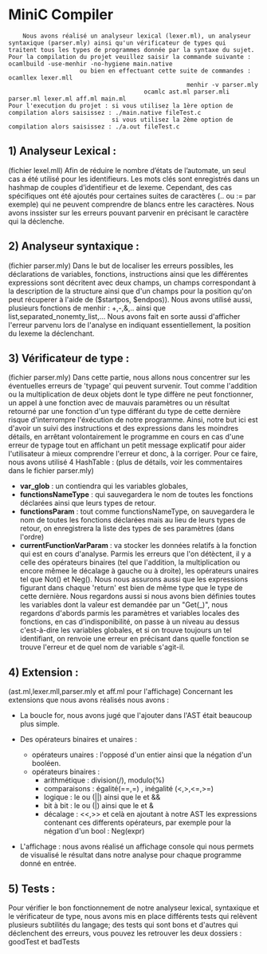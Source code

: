 # MiniC Compiler

        Nous avons réalisé un analyseur lexical (lexer.ml), un analyseur syntaxique (parser.mly) ainsi qu'un vérificateur de types qui 
	traitent tous les types de programmes donnée par la syntaxe du sujet.
	Pour la compilation du projet veuillez saisir la commande suivante :  ocamlbuild -use-menhir -no-hygiene main.native 
	                    ou bien en effectuant cette suite de commandes :  ocamllex lexer.mll
						      	                      menhir -v parser.mly 
									      ocamlc ast.ml parser.mli parser.ml lexer.ml aff.ml main.ml
	Pour l'execution du projet : si vous utilisez la 1ère option de compilation alors saisissez : ./main.native fileTest.c
	                             si vous utilisez la 2ème option de compilation alors saisissez : ./a.out fileTest.c

 ## 1) Analyseur Lexical : 
 (fichier lexel.mll)
Afin de réduire le nombre d’états de l’automate, un seul cas a été utilisé pour les identifieurs. Les mots clés sont enregistrés dans un hashmap de couples d’identifieur et de lexeme. Cependant, des cas spécifiques ont été ajoutés pour certaines suites de caractères (.. ou := par exemple) qui ne peuvent comprendre de blancs entre les caractères. Nous avons inssister sur les erreurs pouvant parvenir en précisant le caractère qui la déclenche.

## 2) Analyseur syntaxique : 
 (fichier parser.mly)
Dans le but de localiser les erreurs possibles, les déclarations de variables, fonctions, instructions ainsi que les différentes expressions sont décritent avec deux champs, un champs correspondant à la description de la structure ainsi que d'un champs pour la position qu'on peut récuperer à l'aide de ($startpos, $endpos)). 
Nous avons utilisé aussi, plusieurs fonctions de menhir : +,-,&,.. ainsi que list,separated_nonemty_list,... Nous avons fait en sorte aussi d'afficher l'erreur parvenu lors de l'analyse en indiquant essentiellement, la position du lexeme la déclenchant.

## 3) Vérificateur de type : 
 (fichier parser.mly)
Dans cette partie, nous allons nous concentrer sur les éventuelles erreurs de 'typage' qui peuvent survenir. Tout comme l'addition ou la multiplication de deux objets dont le type diffère ne peut fonctionner, un appel à une fonction avec de mauvais paramètres ou un résultat retourné par une fonction d'un type différant du type de cette dernière risque d'interrompre l'éxécution de notre programme. Ainsi, notre but ici est d'avoir un suivi des instructions et des expressions dans les moindres détails, en arrêtant volontairement le programme en cours en cas d'une erreur de typage tout en affichant un petit message explicatif pour aider l'utilisateur à mieux comprendre l'erreur et donc, à la corriger. Pour ce faire, nous avons utilisé 4 HashTable : (plus de détails, voir les commentaires dans le fichier parser.mly)
* **var_glob** : un contiendra qui les variables globales,
* **functionsNameType** : qui sauvegardera le nom de toutes les fonctions déclarées ainsi que leurs types de retour.
* **functionsParam** : tout comme functionsNameType, on sauvegardera le nom de toutes les fonctions déclarées mais au lieu de leurs types de retour, on enregistrera la liste des types de ses paramètres (dans l'ordre)
* **currentFunctionVarParam** : va stocker les données relatifs à la fonction qui est en cours d'analyse. Parmis les erreurs que l'on détèctent, il y a celle des opérateurs binaires (tel que l'addition, la multiplication ou encore mêmee le décalage à gauche ou à droite), les opérateurs unaires tel que Not() et Neg().
Nous nous assurons aussi que les expressions figurant dans chaque 'return' est bien de même type que le type de cette dernière. Nous regardons aussi si nous avons bien définies toutes les variables dont la valeur est demandée par un "Get(_)", nous regardons d'abords parmis les paramètres et variables locales des fonctions, en cas d'indisponibilité, on passe à un niveau au dessus c'est-à-dire les variables globales, et si on trouve toujours un tel identifiant, on renvoie une erreur en précisant dans quelle fonction se trouve l'erreur et de quel nom de variable s'agit-il.


## 4) Extension : 
(ast.ml,lexer.mll,parser.mly et aff.ml pour l'affichage)
Concernant les extensions que nous avons réalisés nous avons : 
* La boucle for, nous avons jugé que l'ajouter dans l'AST était beaucoup plus simple. 
* Des opérateurs binaires et unaires : 
	- opérateurs unaires : l'opposé d'un entier ainsi que la négation d'un booléen.
	- opérateurs binaires : 
	    - arithmétique : division(/), modulo(%)
	    - comparaisons : égalité(==,=) , inégalité (<,>,<=,>=)
	    - logique : le ou (||) ainsi que le et &&
	    - bit à bit : le ou (|) ainsi que le et &
	    - décalage : <<,>>
et celà en ajoutant à notre AST les expressions contenant ces differents opérateurs, par exemple pour la négation d'un bool : Neg(expr)

* L'affichage : nous avons réalisé un affichage console qui nous permets de visualisé le résultat dans notre analyse pour chaque programme donné en entrée.	    


## 5) Tests : 
Pour vérifier le bon fonctionnement de notre analyseur lexical, syntaxique et le vérificateur de type, nous avons mis en place différents tests qui relèvent plusieurs subtilités du langage; des tests qui sont bons et d'autres qui déclenchent des erreurs, vous pouvez les retrouver les deux dossiers : goodTest et badTests
